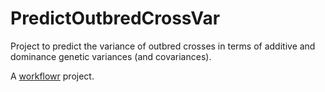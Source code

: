 # PredictOutbredCrossVar

Project to predict the variance of outbred crosses in terms of additive and dominance genetic variances (and covariances). 

A [workflowr][] project.

[workflowr]: https://github.com/jdblischak/workflowr
